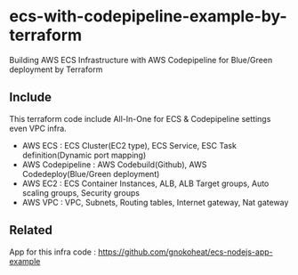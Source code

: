 # ecs-with-codepipeline-example-by-terraform
Building AWS ECS Infrastructure with AWS Codepipeline for Blue/Green deployment by Terraform

## Include
This terraform code include All-In-One for ECS & Codepipeline settings even VPC infra.

- AWS ECS : ECS Cluster(EC2 type), ECS Service, ESC Task definition(Dynamic port mapping)
- AWS Codepipeline : AWS Codebuild(Github), AWS Codedeploy(Blue/Green deployment)
- AWS EC2 : ECS Container Instances, ALB, ALB Target groups, Auto scaling groups, Security groups
- AWS VPC : VPC, Subnets, Routing tables, Internet gateway, Nat gateway

## Related

App for this infra code : https://github.com/gnokoheat/ecs-nodejs-app-example

